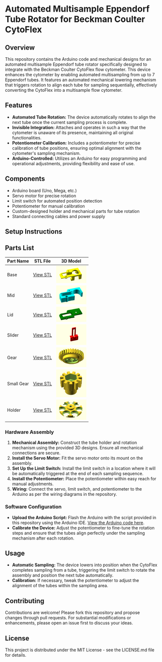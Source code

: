 # Automated Multisample Eppendorf Tube Rotator for Beckman Coulter CytoFlex

## Overview
This repository contains the Arduino code and mechanical designs for an automated multisample Eppendorf tube rotator specifically designed to integrate with the Beckman Coulter CytoFlex flow cytometer. This device enhances the cytometer by enabling automated multisampling from up to 7 Eppendorf tubes. It features an automated mechanical lowering mechanism that triggers rotation to align each tube for sampling sequentially, effectively converting the CytoFlex into a multisample flow cytometer.

## Features
- **Automated Tube Rotation:** The device automatically rotates to align the next tube once the current sampling process is complete.
- **Invisible Integration:**  Attaches and operates in such a way that the cytometer is unaware of its presence, maintaining all original functionalities.
- **Potentiometer Calibration:** Includes a potentiometer for precise calibration of tube positions, ensuring optimal alignment with the cytometer's sampling mechanism.
- **Arduino-Controlled:** Utilizes an Arduino for easy programming and operational adjustments, providing flexibility and ease of use.

## Components
- Arduino board (Uno, Mega, etc.)
- Servo motor for precise rotation
- Limit switch for automated position detection
- Potentiometer for manual calibration
- Custom-designed holder and mechanical parts for tube rotation
- Standard connecting cables and power supply

## Setup Instructions


## Parts List

| Part Name                         | STL File                                                                                                 | 3D Model                                  |
|-----------------------------------|----------------------------------------------------------------------------------------------------------|---------------------------------------------|
| Base                              | [View STL](https://github.com/ccg-esb-lab/cytoflex3D/edit/main/Servo-mount-eppendorf3_base.stl)         | <img src="screenshots/cytoflex3D_base.png" width="100"> |
| Mid                               | [View STL](https://github.com/ccg-esb-lab/cytoflex3D/edit/main/Servo-mount-eppendorf3_mid.stl)          | <img src="screenshots/cytoflex3D_mid.png" width="100">  |
| Lid                               | [View STL](https://github.com/ccg-esb-lab/cytoflex3D/edit/main/Servo-mount-eppendorf3_lid.stl)          | <img src="screenshots/cytoflex3D_lid.png" width="100">   |
| Slider                            | [View STL](https://github.com/ccg-esb-lab/cytoflex3D/edit/main/Servo-mount-eppendorf3_slider.stl)       | <img src="screenshots/cytoflex3D_slider.png" width="100"> |
| Gear                              | [View STL](https://github.com/ccg-esb-lab/cytoflex3D/edit/main/Servo-mount-eppendorf3_gear.stl)         | <img src="screenshots/cytoflex3D_gear.png" width="100"> |
| Small Gear                        | [View STL](https://github.com/ccg-esb-lab/cytoflex3D/edit/main/Servo-mount-eppendorf3_small_gear.stl)   | <img src="screenshots/cytoflex3D_small_gear.png" width="100"> |
| Holder                            | [View STL](https://github.com/ccg-esb-lab/cytoflex3D/edit/main/Servo-mount-eppendorf3_holder.stl)       | <img src="screenshots/cytoflex3D_holder.png" width="100"> |


### Hardware Assembly
1. **Mechanical Assembly:** Construct the tube holder and rotation mechanism using the provided 3D designs. Ensure all mechanical connections are secure.
2. **Install the Servo Motor:** Fit the servo motor onto its mount on the assembly.
3. **Set Up the Limit Switch:** Install the limit switch in a location where it will be automatically triggered at the end of each sampling sequence.
4. **Install the Potentiometer:** Place the potentiometer within easy reach for manual adjustments.
5. **Wiring:** Connect the servo, limit switch, and potentiometer to the Arduino as per the wiring diagrams in the repository.

### Software Configuration
- **Upload the Arduino Script:** Flash the Arduino with the script provided in this repository using the Arduino IDE. [View the Arduino code here]([URL_TO_ARDUINO_CODE](https://github.com/ccg-esb-lab/cytoflex3D/edit/main/sketch_cytoflex3D.ino)).
- **Calibrate the Device:** Adjust the potentiometer to fine-tune the rotation steps and ensure that the tubes align perfectly under the sampling mechanism after each rotation.

## Usage
- **Automatic Sampling:** The device lowers into position when the CytoFlex completes sampling from a tube, triggering the limit switch to rotate the assembly and position the next tube automatically.
- **Calibration:** If necessary, tweak the potentiometer to adjust the alignment of the tubes within the sampling area.

## Contributing
Contributions are welcome! Please fork this repository and propose changes through pull requests. For substantial modifications or enhancements, please open an issue first to discuss your ideas.

## License
This project is distributed under the MIT License - see the LICENSE.md file for details.
